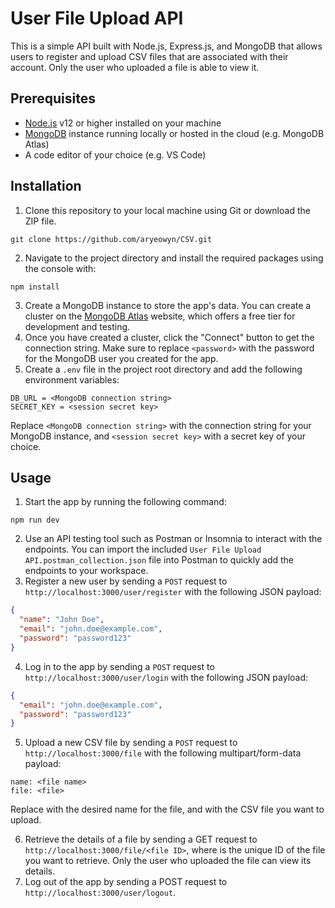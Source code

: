 # User File Upload API

This is a simple API built with Node.js, Express.js, and MongoDB that allows users to register and upload CSV files that are associated with their account. Only the user who uploaded a file is able to view it.

## Prerequisites

- [Node.js](https://nodejs.org/en/download/) v12 or higher installed on your machine
- [MongoDB](https://www.mongodb.com) instance running locally or hosted in the cloud (e.g. MongoDB Atlas)
- A code editor of your choice (e.g. VS Code)

## Installation
1. Clone this repository to your local machine using Git or download the ZIP file.
```
git clone https://github.com/aryeowyn/CSV.git
```
2. Navigate to the project directory and install the required packages using the console with:
```node
npm install
```
3. Create a MongoDB instance to store the app's data. You can create a cluster on the [MongoDB Atlas](https://www.mongodb.com/cloud/atlas) website, which offers a free tier for development and testing.
4. Once you have created a cluster, click the "Connect" button to get the connection string. Make sure to replace `<password>` with the password for the MongoDB user you created for the app.
5. Create a `.env` file in the project root directory and add the following environment variables:
```
DB_URL = <MongoDB connection string>
SECRET_KEY = <session secret key>
```
Replace `<MongoDB connection string>` with the connection string for your MongoDB instance, and `<session secret key>` with a secret key of your choice.

## Usage

1. Start the app by running the following command:
```
npm run dev
```
2. Use an API testing tool such as Postman or Insomnia to interact with the endpoints. You can import the included `User File Upload API.postman_collection.json` file into Postman to quickly add the endpoints to your workspace.
3. Register a new user by sending a `POST` request to `http://localhost:3000/user/register` with the following JSON payload:
```json
{
  "name": "John Doe",
  "email": "john.doe@example.com",
  "password": "password123"
}
```
4. Log in to the app by sending a `POST` request to `http://localhost:3000/user/login` with the following JSON payload:
```json
{
  "email": "john.doe@example.com",
  "password": "password123"
}
```
5. Upload a new CSV file by sending a `POST` request to `http://localhost:3000/file` with the following multipart/form-data payload:
```
name: <file name>
file: <file>
```

Replace <file name> with the desired name for the file, and <file> with the CSV file you want to upload.

6. Retrieve the details of a file by sending a GET request to `http://localhost:3000/file/<file ID>`, where <file ID> is the unique ID of the file you want to retrieve. Only the user who uploaded the file can view its details.
7. Log out of the app by sending a POST request to `http://localhost:3000/user/logout`.
